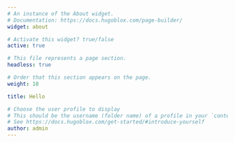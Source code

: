 ```yaml
---
# An instance of the About widget.
# Documentation: https://docs.hugoblox.com/page-builder/
widget: about

# Activate this widget? true/false
active: true

# This file represents a page section.
headless: true

# Order that this section appears on the page.
weight: 10

title: Hello

# Choose the user profile to display
# This should be the username (folder name) of a profile in your `content/authors/` folder.
# See https://docs.hugoblox.com/get-started/#introduce-yourself
author: admin
---
```


<style>
.wg-about .portrait-title h2,
.wg-about .portrait-title h3 {
  text-align: center !important;
}

.wg-about .portrait-title h2 {
  font-size: 1.2rem !important;
  color: #2c3e50 !important;
  margin-bottom: 0.5rem !important;
}

.wg-about .portrait-title h3 {
  font-size: 1rem !important;
  color: #7f8c8d !important;
  font-weight: normal !important;
}

.wg-about .network-icon {
  text-align: center !important;
}

.wg-about .network-icon .big-icon {
  margin: 0.3rem !important;
}
</style>